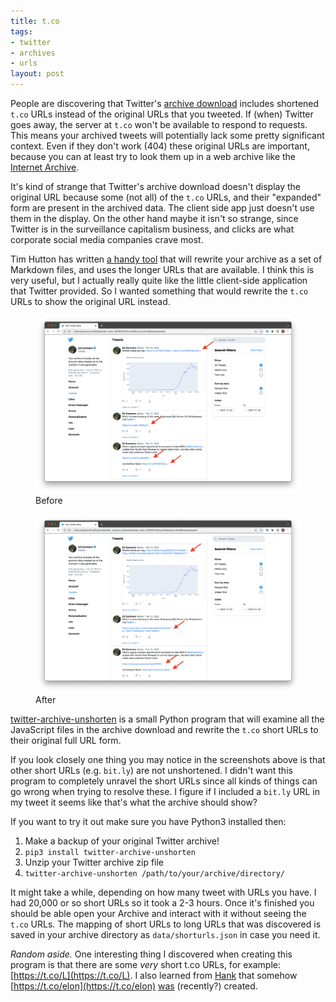 ```yaml
---
title: t.co
tags:
- twitter
- archives
- urls
layout: post
---
```


People are discovering that Twitter's [archive download](https://help.twitter.com/en/managing-your-account/how-to-download-your-twitter-archive) includes shortened `t.co` URLs instead of the original URLs that you tweeted. If (when) Twitter goes away, the server at `t.co` won't be available to respond to requests. This means your archived tweets will potentially lack some pretty significant context. Even if they don't work (404) these original URLs are important, because you can at least try to look them up in a web archive like the [Internet Archive](https://web.archive.org).

It's kind of strange that Twitter's archive download doesn't display the original URL because some (not all) of the `t.co` URLs, and their "expanded" form are present in the archived data. The client side app just doesn't use them in the display. On the other hand maybe it isn't so strange, since Twitter is in the surveillance capitalism business, and clicks are what corporate social media companies crave most.

Tim Hutton has written [a handy tool](https://github.com/timhutton/twitter-archive-parser) that will rewrite your archive as a set of Markdown files, and uses the longer URLs that are available. I think this is very useful, but I actually really quite like the little client-side application that Twitter provided. So I wanted something that would rewrite the `t.co` URLs to show the original URL instead.

<figure>
  <a href="/images/twitter-archive-unshorten-before.png"><img class="img-responsive" src="/images/twitter-archive-unshorten-before.png"></a>
  <figcaption>Before</figcaption>
</figure>

<figure>
  <a href="/images/twitter-archive-unshorten-after.png"><img class="img-responsive" src="/images/twitter-archive-unshorten-after.png"></a>
  <figcaption>After</figcaption>
</figure>

[twitter-archive-unshorten](https://pypi.org/project/twitter-archive-unshorten/) is a small Python program that will examine all the JavaScript files in the archive download and rewrite the `t.co` short URLs to their original full URL form.

If you look closely one thing you may notice in the screenshots above is that other short URLs (e.g. `bit.ly`) are not unshortened. I didn't want this program to completely unravel the short URLs since all kinds of things can go wrong when trying to resolve these. I figure if I included a `bit.ly` URL in my tweet it seems like that's what the archive should show?

If you want to try it out make sure you have Python3 installed then:

1. Make a backup of your original Twitter archive!
2. `pip3 install twitter-archive-unshorten`
2. Unzip your Twitter archive zip file
3. `twitter-archive-unshorten /path/to/your/archive/directory/`

It might take a while, depending on how many tweet with URLs you have. I had 20,000 or so short URLs so it took a 2-3 hours. Once it's finished you should be able open your Archive and interact with it without seeing the `t.co` URLs. The mapping of short URLs to long URLs that was discovered is saved in your archive directory as `data/shorturls.json` in case you need it.

*Random aside.* One interesting thing I discovered when creating this program is that there are some *very* short t.co URLs, for example: [https://t.co/L](https://t.co/L). I also learned from [Hank](https://mastodon.design/@hank/109371705686598413) that somehow [https://t.co/elon](https://t.co/elon) [was](https://twitter.com/Stammy/status/1592380550048026627) (recently?) created.

